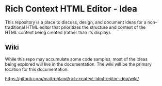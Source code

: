 # Rich Context HTML Editor - Idea
This repository is a place to discuss, design, and document ideas for a non-traditional HTML editor that prioritizes the structure and context of the HTML content being created (rather than its display).

## Wiki

While this repo may accumulate some code samples, most of the ideas being explored will live in the documentation. The wiki will be the primary location for this documentation.

https://github.com/mattrohland/rich-context-html-editor-idea/wiki/
